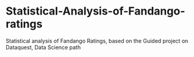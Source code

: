 # Statistical-Analysis-of-Fandango-ratings
Statistical analysis of Fandango Ratings, based on the Guided project on Dataquest, Data Science path
